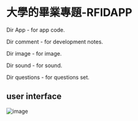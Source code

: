 # 大學的畢業專題-RFIDAPP

Dir App - for app code.  

Dir comment - for development notes.  

Dir image - for image.  

Dir sound - for sound.  

Dir questions - for questions set.

## user interface
![image](https://github.com/henry186/RFIDapp/assets/51271865/d1ac137d-e57b-426b-9f64-b91dcbb04ff1)
